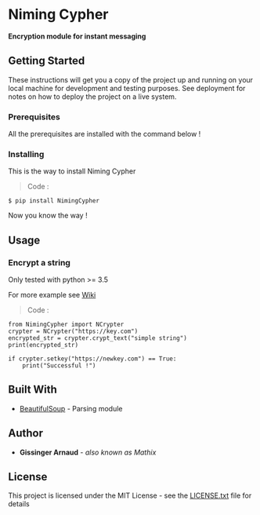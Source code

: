 # Niming Cypher

**Encryption module for instant messaging**

## Getting Started

These instructions will get you a copy of the project up and running on your local machine for development and testing purposes. See deployment for notes on how to deploy the project on a live system.

### Prerequisites

All the prerequisites are installed with the command below !

### Installing

This is the way to install Niming Cypher

> Code :

    $ pip install NimingCypher

Now you know the way !

## Usage

### Encrypt a string

Only tested with python >= 3.5

For more example see [Wiki](https://github.com/mathix420/NimingCypher/wiki)

> Code :

    from NimingCypher import NCrypter
    crypter = NCrypter("https://key.com")
    encrypted_str = crypter.crypt_text("simple string")
    print(encrypted_str)

    if crypter.setkey("https://newkey.com") == True:
        print("Successful !")

## Built With

* [BeautifulSoup](https://www.crummy.com/software/BeautifulSoup/bs4/doc/) - Parsing module

## Author

* **Gissinger Arnaud** - *also known as Mathix*

## License

This project is licensed under the MIT License - see the [LICENSE.txt](LICENSE.txt) file for details
